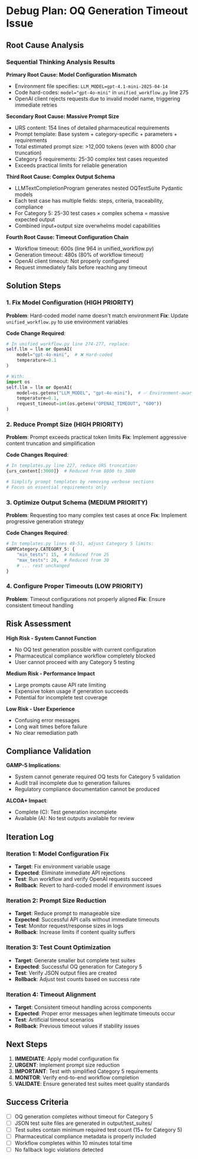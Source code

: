 # Debug Plan: OQ Generation Timeout Issue

## Root Cause Analysis

### Sequential Thinking Analysis Results

**Primary Root Cause: Model Configuration Mismatch**
- Environment file specifies: `LLM_MODEL=gpt-4.1-mini-2025-04-14`
- Code hard-codes: `model="gpt-4o-mini"` in `unified_workflow.py` line 275
- OpenAI client rejects requests due to invalid model name, triggering immediate retries

**Secondary Root Cause: Massive Prompt Size**
- URS content: 154 lines of detailed pharmaceutical requirements
- Prompt template: Base system + category-specific + parameters + requirements
- Total estimated prompt size: >12,000 tokens (even with 8000 char truncation)
- Category 5 requirements: 25-30 complex test cases requested
- Exceeds practical limits for reliable generation

**Third Root Cause: Complex Output Schema**
- LLMTextCompletionProgram generates nested OQTestSuite Pydantic models
- Each test case has multiple fields: steps, criteria, traceability, compliance
- For Category 5: 25-30 test cases × complex schema = massive expected output
- Combined input+output size overwhelms model capabilities

**Fourth Root Cause: Timeout Configuration Chain**
- Workflow timeout: 600s (line 964 in unified_workflow.py)
- Generation timeout: 480s (80% of workflow timeout)
- OpenAI client timeout: Not properly configured
- Request immediately fails before reaching any timeout

## Solution Steps

### 1. Fix Model Configuration (HIGH PRIORITY)
**Problem**: Hard-coded model name doesn't match environment
**Fix**: Update `unified_workflow.py` to use environment variables

**Code Change Required**:
```python
# In unified_workflow.py line 274-277, replace:
self.llm = llm or OpenAI(
    model="gpt-4o-mini",  # ❌ Hard-coded
    temperature=0.1
)

# With:
import os
self.llm = llm or OpenAI(
    model=os.getenv("LLM_MODEL", "gpt-4o-mini"),  # ✅ Environment-aware
    temperature=0.1,
    request_timeout=int(os.getenv("OPENAI_TIMEOUT", "600"))
)
```

### 2. Reduce Prompt Size (HIGH PRIORITY)
**Problem**: Prompt exceeds practical token limits
**Fix**: Implement aggressive content truncation and simplification

**Code Changes Required**:
```python
# In templates.py line 227, reduce URS truncation:
{urs_content[:3000]}  # Reduced from 8000 to 3000

# Simplify prompt templates by removing verbose sections
# Focus on essential requirements only
```

### 3. Optimize Output Schema (MEDIUM PRIORITY)
**Problem**: Requesting too many complex test cases at once
**Fix**: Implement progressive generation strategy

**Code Changes Required**:
```python
# In templates.py lines 49-51, adjust Category 5 limits:
GAMPCategory.CATEGORY_5: {
    "min_tests": 15,  # Reduced from 25
    "max_tests": 20,  # Reduced from 30
    # ... rest unchanged
}
```

### 4. Configure Proper Timeouts (LOW PRIORITY)
**Problem**: Timeout configurations not properly aligned
**Fix**: Ensure consistent timeout handling

## Risk Assessment

**High Risk - System Cannot Function**
- No OQ test generation possible with current configuration
- Pharmaceutical compliance workflow completely blocked
- User cannot proceed with any Category 5 testing

**Medium Risk - Performance Impact**
- Large prompts cause API rate limiting
- Expensive token usage if generation succeeds
- Potential for incomplete test coverage

**Low Risk - User Experience**
- Confusing error messages
- Long wait times before failure
- No clear remediation path

## Compliance Validation

**GAMP-5 Implications**:
- System cannot generate required OQ tests for Category 5 validation
- Audit trail incomplete due to generation failures
- Regulatory compliance documentation cannot be produced

**ALCOA+ Impact**:
- Complete (C): Test generation incomplete
- Available (A): No test outputs available for review

## Iteration Log

### Iteration 1: Model Configuration Fix
- **Target**: Fix environment variable usage
- **Expected**: Eliminate immediate API rejections
- **Test**: Run workflow and verify OpenAI requests succeed
- **Rollback**: Revert to hard-coded model if environment issues

### Iteration 2: Prompt Size Reduction
- **Target**: Reduce prompt to manageable size
- **Expected**: Successful API calls without immediate timeouts
- **Test**: Monitor request/response sizes in logs
- **Rollback**: Increase limits if content quality suffers

### Iteration 3: Test Count Optimization
- **Target**: Generate smaller but complete test suites
- **Expected**: Successful OQ generation for Category 5
- **Test**: Verify JSON output files are created
- **Rollback**: Adjust test counts based on success rate

### Iteration 4: Timeout Alignment
- **Target**: Consistent timeout handling across components
- **Expected**: Proper error messages when legitimate timeouts occur
- **Test**: Artificial timeout scenarios
- **Rollback**: Previous timeout values if stability issues

## Next Steps

1. **IMMEDIATE**: Apply model configuration fix
2. **URGENT**: Implement prompt size reduction
3. **IMPORTANT**: Test with simplified Category 5 requirements
4. **MONITOR**: Verify end-to-end workflow completion
5. **VALIDATE**: Ensure generated test suites meet quality standards

## Success Criteria

- [ ] OQ generation completes without timeout for Category 5
- [ ] JSON test suite files are generated in output/test_suites/
- [ ] Test suites contain minimum required test count (15+ for Category 5)
- [ ] Pharmaceutical compliance metadata is properly included
- [ ] Workflow completes within 10 minutes total time
- [ ] No fallback logic violations detected